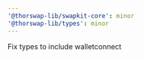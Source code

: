 ```yaml
---
'@thorswap-lib/swapkit-core': minor
'@thorswap-lib/types': minor
---
```


Fix types to include walletconnect
